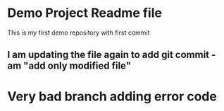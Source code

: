 # Demo Project Readme file
This is my first demo repository with first commit

## I am updating the file again to add git commit -am "add only modified file"

# Very bad branch adding error code